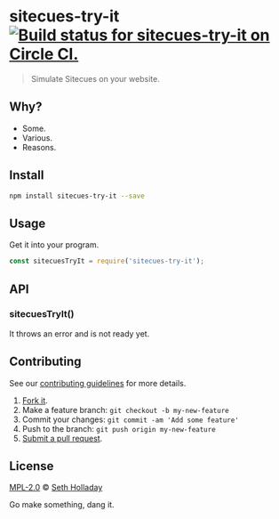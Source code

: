 # sitecues-try-it [![Build status for sitecues-try-it on Circle CI.](https://img.shields.io/circleci/project/sitecues/sitecues-try-it/master.svg "Circle Build Status")](https://circleci.com/gh/sitecues/sitecues-try-it "Sitecues Try It Builds")

> Simulate Sitecues on your website.

## Why?

 - Some.
 - Various.
 - Reasons.

## Install

```sh
npm install sitecues-try-it --save
```

## Usage

Get it into your program.

```js
const sitecuesTryIt = require('sitecues-try-it');
```

## API

### sitecuesTryIt()

It throws an error and is not ready yet.

## Contributing

See our [contributing guidelines](https://github.com/sitecues/sitecues-try-it/blob/master/CONTRIBUTING.md "The guidelines for participating in this project.") for more details.

1. [Fork it](https://github.com/sitecues/sitecues-try-it/fork).
2. Make a feature branch: `git checkout -b my-new-feature`
3. Commit your changes: `git commit -am 'Add some feature'`
4. Push to the branch: `git push origin my-new-feature`
5. [Submit a pull request](https://github.com/sitecues/sitecues-try-it/compare "Submit code to this project for review.").

## License

[MPL-2.0](https://github.com/sitecues/sitecues-try-it/blob/master/LICENSE "The license for sitecues-try-it.") © [Seth Holladay](http://seth-holladay.com "Author of sitecues-try-it.")

Go make something, dang it.
